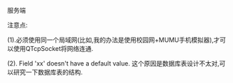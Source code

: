 服务端



注意点:

(1).必须使用同一个局域网(比如,我的办法是使用校园网+MUMU手机模拟器),才可以使用QTcpSocket将网络连通.

(2). Field 'xx' doesn't have a default value.
这个原因是数据库表设计不太对,可以研究一下数据库表的结构.
